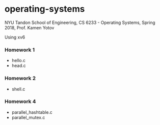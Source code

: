 # operating-systems

NYU Tandon School of Engineering,
CS 6233 - Operating Systems,
Spring 2018,
Prof. Kamen Yotov

Using xv6


### Homework 1
+ hello.c
+ head.c


### Homework 2 
+ shell.c

### Homework 4
+ parallel_hashtable.c
+ parallel_mutex.c